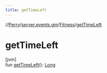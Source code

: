 ```yaml
---
title: getTimeLeft
---
```

//[Perry](../../../index.html)/[server.events.gm](../index.html)/[Fitness](index.html)/[getTimeLeft](get-time-left.html)



# getTimeLeft



[jvm]\
fun [getTimeLeft](get-time-left.html)(): [Long](https://kotlinlang.org/api/latest/jvm/stdlib/kotlin/-long/index.html)




